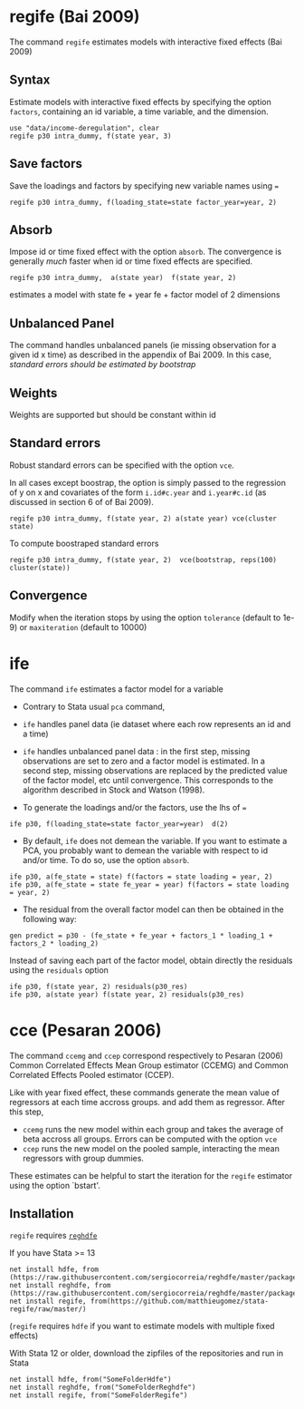 

# regife (Bai 2009)

The command `regife` estimates models with interactive fixed effects (Bai 2009)



## Syntax

Estimate models with interactive fixed effects by specifying the option `factors`, containing an id variable, a time variable, and the dimension.

```
use "data/income-deregulation", clear
regife p30 intra_dummy, f(state year, 3)
```


## Save factors
Save the loadings and factors by specifying new variable names using `=`
```
regife p30 intra_dummy, f(loading_state=state factor_year=year, 2) 
```


## Absorb
Impose id or time fixed effect with the option `absorb`. The convergence is generally *much* faster when id or time fixed effects are specified.

```
regife p30 intra_dummy,  a(state year)  f(state year, 2)
```
estimates a model with state fe + year fe + factor model of 2 dimensions





## Unbalanced Panel
The command handles unbalanced panels (ie missing observation for a given id x time) as described in the appendix of Bai 2009. In this case,  *standard errors should be estimated by bootstrap* 

## Weights
Weights are supported but should be constant within id


## Standard errors
Robust standard errors can be specified with the option `vce`. 

In all cases except boostrap, the option is simply passed to the regression of y on x and covariates of the form `i.id#c.year` and `i.year#c.id` (as discussed in section 6 of of Bai 2009).


```
regife p30 intra_dummy, f(state year, 2) a(state year) vce(cluster state) 
```

To compute boostraped standard errors
```
regife p30 intra_dummy, f(state year, 2)  vce(bootstrap, reps(100) cluster(state))
```




## Convergence
Modify when the iteration stops by using the option `tolerance` (default to 1e-9) or `maxiteration` (default to 10000)










# ife
The command `ife` estimates a factor model for a variable

- Contrary to Stata usual `pca` command, 
 - `ife` handles panel data (ie dataset where each row represents an id and a time) 
 - `ife` handles unbalanced panel data : in the first step, missing observations are set to zero and a factor model is estimated.  In a second step, missing observations are replaced by the predicted value of the factor model, etc until convergence. This corresponds to the algorithm described in Stock and Watson (1998).


- To generate the loadings and/or the factors, use the lhs of `=`
 ```
 ife p30, f(loading_state=state factor_year=year)  d(2)
 ```

- By default, `ife` does not demean the variable. If you want to estimate a PCA, you probably want to demean the variable with respect to id and/or time. To do so, use the option `absorb`. 


 ```
 ife p30, a(fe_state = state) f(factors = state loading = year, 2)  
 ife p30, a(fe_state = state fe_year = year) f(factors = state loading = year, 2) 
 ```

- The residual from the overall factor model can then be obtained in the following way:

 ```
 gen predict = p30 - (fe_state + fe_year + factors_1 * loading_1 + factors_2 * loading_2)
 ```

 Instead of saving each part of the factor model, obtain directly the residuals using the `residuals` option

 ```
 ife p30, f(state year, 2) residuals(p30_res)
 ife p30, a(state year) f(state year, 2) residuals(p30_res)
 ```




 # cce (Pesaran 2006)

 The command `ccemg` and `ccep` correspond respectively to Pesaran (2006) Common Correlated Effects Mean Group estimator (CCEMG) and Common Correlated Effects Pooled estimator (CCEP). 

 Like with year fixed effect, these commands generate the mean value of regressors at each time accross groups. and add them as regressor. After this step,
 - `ccemg` runs the new model within each group and takes the average of beta accross all groups. Errors can be computed with the option `vce`
 - `ccep` runs the new model on the pooled sample, interacting the mean regressors with group dummies. 

 These estimates can be helpful to start the iteration for the `regife` estimator using the option `bstart'.




## Installation
`regife` requires [`reghdfe`](https://github.com/sergiocorreia/reghdfe)

If you have Stata >= 13

```
net install hdfe, from (https://raw.githubusercontent.com/sergiocorreia/reghdfe/master/package/)
net install reghdfe, from (https://raw.githubusercontent.com/sergiocorreia/reghdfe/master/package/)
net install regife, from(https://github.com/matthieugomez/stata-regife/raw/master/)
```
(`regife` requires `hdfe` if you want to estimate models with multiple fixed effects)



With Stata 12 or older, download the zipfiles of the repositories and run in Stata
```
net install hdfe, from("SomeFolderHdfe")
net install reghdfe, from("SomeFolderReghdfe")
net install regife, from("SomeFolderRegife")
```